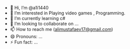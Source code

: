 - 👋 Hi, I’m @a1i1440
- 👀 I’m interested in Playing video games , Programming.
- 🌱 I’m currently learning c#
- 💞️ I’m looking to collaborate on ...
- 📫 How to reach me (alimustafaev17@gmail.com)
- 😄 Pronouns: ...
- ⚡ Fun fact: ...

<!---
a1i1440/a1i1440 is a ✨ special ✨ repository because its `README.md` (this file) appears on your GitHub profile.
You can click the Preview link to take a look at your changes.
--->
